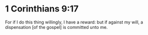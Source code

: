 # 1 Corinthians 9:17

For if I do this thing willingly, I have a reward: but if against my will, a dispensation [of the gospel] is committed unto me.